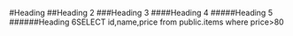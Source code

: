 #Heading 
##Heading 2
###Heading 3
####Heading 4
#####Heading 5
######Heading 6SELECT 
id,name,price
from public.items
where 
price>80





